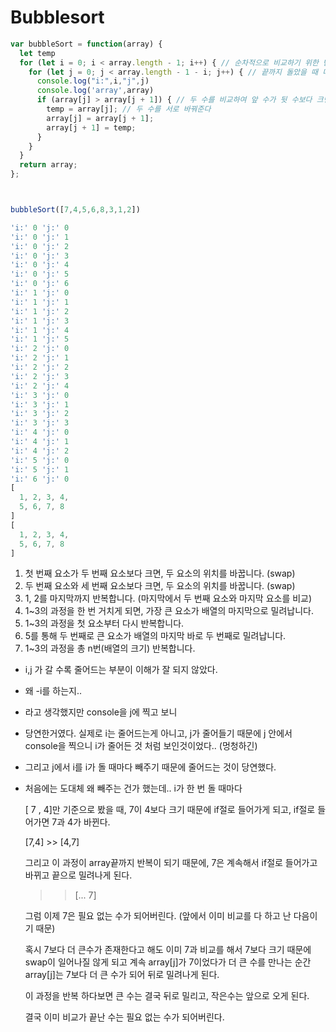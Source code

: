 # Bubblesort

```jsx
var bubbleSort = function(array) {
  let temp
  for (let i = 0; i < array.length - 1; i++) { // 순차적으로 비교하기 위한 반복문
    for (let j = 0; j < array.length - 1 - i; j++) { // 끝까지 돌았을 때 다시 처음부터 비교하기 위한 반복문
      console.log("i:",i,"j",j)
      console.log('array',array)
      if (array[j] > array[j + 1]) { // 두 수를 비교하여 앞 수가 뒷 수보다 크면
        temp = array[j]; // 두 수를 서로 바꿔준다
        array[j] = array[j + 1];
        array[j + 1] = temp;
      }
    }
  }
  return array;
};



bubbleSort([7,4,5,6,8,3,1,2])

'i:' 0 'j:' 0
'i:' 0 'j:' 1
'i:' 0 'j:' 2
'i:' 0 'j:' 3
'i:' 0 'j:' 4
'i:' 0 'j:' 5
'i:' 0 'j:' 6
'i:' 1 'j:' 0
'i:' 1 'j:' 1
'i:' 1 'j:' 2
'i:' 1 'j:' 3
'i:' 1 'j:' 4
'i:' 1 'j:' 5
'i:' 2 'j:' 0
'i:' 2 'j:' 1
'i:' 2 'j:' 2
'i:' 2 'j:' 3
'i:' 2 'j:' 4
'i:' 3 'j:' 0
'i:' 3 'j:' 1
'i:' 3 'j:' 2
'i:' 3 'j:' 3
'i:' 4 'j:' 0
'i:' 4 'j:' 1
'i:' 4 'j:' 2
'i:' 5 'j:' 0
'i:' 5 'j:' 1
'i:' 6 'j:' 0
[
  1, 2, 3, 4,
  5, 6, 7, 8
]
[
  1, 2, 3, 4,
  5, 6, 7, 8
]
```

1. 첫 번째 요소가 두 번째 요소보다 크면, 두 요소의 위치를 바꿉니다. (swap)
2. 두 번째 요소와 세 번째 요소보다 크면, 두 요소의 위치를 바꿉니다. (swap)
3. 1, 2를 마지막까지 반복합니다. (마지막에서 두 번째 요소와 마지막 요소를 비교)
4. 1~3의 과정을 한 번 거치게 되면, 가장 큰 요소가 배열의 마지막으로 밀려납니다.
5. 1~3의 과정을 첫 요소부터 다시 반복합니다.
6. 5를 통해 두 번째로 큰 요소가 배열의 마지막 바로 두 번째로 밀려납니다.
7. 1~3의 과정을 총 n번(배열의 크기) 반복합니다.


- i,j 가 갈 수록 줄어드는 부분이 이해가 잘 되지 않았다.
- 왜 -i를 하는지..
- 라고 생각했지만 console을 j에 찍고 보니
- 당연한거였다. 실제로 i는 줄어드는게 아니고, j가 줄어들기 때문에 j 안에서 console을 찍으니 i가 줄어든 것 처럼 보인것이었다.. (멍청하긴)
- 그리고 j에서 i를 i가 돌 때마다 빼주기 때문에 줄어드는 것이 당연했다.
- 처음에는 도대체 왜 빼주는 건가 했는데.. i가 한 번 돌 때마다

    [ 7 , 4]만 기준으로 봤을 때, 7이 4보다 크기 때문에 if절로 들어가게 되고, if절로 들어가면 7과 4가 바뀐다.

    [7,4] >> [4,7]

     그리고 이 과정이 array끝까지 반복이 되기 때문에, 7은 계속해서 if절로 들어가고 바뀌고 끝으로 밀려나게 된다.

    >> [... 7]

    그럼 이제 7은 필요 없는 수가 되어버린다. (앞에서 이미 비교를 다 하고 난 다음이기 때문)

    혹시 7보다 더 큰수가 존재한다고 해도 이미 7과 비교를 해서 7보다 크기 때문에 swap이 일어나질 않게 되고 계속 array[j]가 7이었다가 더 큰 수를 만나는 순간 array[j]는 7보다 더 큰 수가 되어 뒤로 밀려나게 된다.

    이 과정을 반복 하다보면 큰 수는 결국 뒤로 밀리고, 작은수는 앞으로 오게 된다.

    결국 이미 비교가 끝난 수는 필요 없는 수가 되어버린다.

